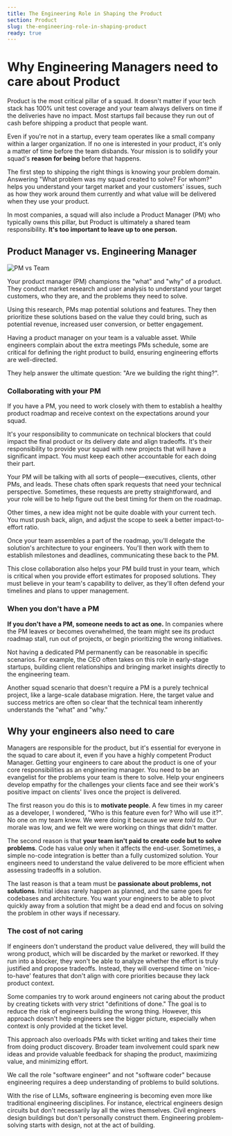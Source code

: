 ```yaml
---
title: The Engineering Role in Shaping the Product
section: Product
slug: the-engineering-role-in-shaping-product
ready: true
---
```

# Why Engineering Managers need to care about Product

Product is the most critical pillar of a squad. It doesn't matter if your tech stack has 100% unit test coverage and your team always delivers on time if the deliveries have no impact. Most startups fail because they run out of cash before shipping a product that people want.

Even if you're not in a startup, every team operates like a small company within a larger organization. If no one is interested in your product, it's only a matter of time before the team disbands. Your mission is to solidify your squad's **reason for being** before that happens.

The first step to shipping the right things is knowing your problem domain. Answering "What problem was my squad created to solve? For whom?" helps you understand your target market and your customers' issues, such as how they work around them currently and what value will be delivered when they use your product.

In most companies, a squad will also include a Product Manager (PM) who typically owns this pillar, but Product is ultimately a shared team responsibility. **It's too important to leave up to one person.**


## Product Manager vs. Engineering Manager

![PM vs Team](/assets/chapters/chapter-6.svg)

Your product manager (PM) champions the "what" and "why" of a product. They conduct market research and user analysis to understand your target customers, who they are, and the problems they need to solve.

Using this research, PMs map potential solutions and features. They then prioritize these solutions based on the value they could bring, such as potential revenue, increased user conversion, or better engagement.

Having a product manager on your team is a valuable asset. While engineers complain about the extra meetings PMs schedule, some are critical for defining the right product to build, ensuring engineering efforts are well-directed.

They help answer the ultimate question: "Are we building the right thing?".

### Collaborating with your PM

If you have a PM, you need to work closely with them to establish a healthy product roadmap and receive context on the expectations around your squad. 

It's your responsibility to communicate on technical blockers that could impact the final product or its delivery date and align tradeoffs. It's their responsibility to provide your squad with new projects that will have a significant impact. You must keep each other accountable for each doing their part.

Your PM will be talking with all sorts of people—executives, clients, other PMs, and leads. These chats often spark requests that need your technical perspective. Sometimes, these requests are pretty straightforward, and your role will be to help figure out the best timing for them on the roadmap. 

Other times, a new idea might not be quite doable with your current tech. You must push back, align, and adjust the scope to seek a better impact-to-effort ratio.

Once your team assembles a part of the roadmap, you'll delegate the solution's architecture to your engineers. You'll then work with them to establish milestones and deadlines, communicating these back to the PM.

This close collaboration also helps your PM build trust in your team, which is critical when you provide effort estimates for proposed solutions. They must believe in your team's capability to deliver, as they'll often defend your timelines and plans to upper management.


### When you don't have a PM

**If you don't have a PM, someone needs to act as one.** In companies where the PM leaves or becomes overwhelmed, the team might see its product roadmap stall, run out of projects, or begin prioritizing the wrong initiatives. 

Not having a dedicated PM permanently can be reasonable in specific scenarios. For example, the CEO often takes on this role in early-stage startups, building client relationships and bringing market insights directly to the engineering team.

Another squad scenario that doesn't require a PM is a purely technical project, like a large-scale database migration. Here, the target value and success metrics are often so clear that the technical team inherently understands the "what" and "why."

## Why your engineers also need to care

Managers are responsible for the product, but it's essential for everyone in the squad to care about it, even if you have a highly competent Product Manager. Getting your engineers to care about the product is one of your core responsibilities as an engineering manager.
You need to be an evangelist for the problems your team is there to solve. Help your engineers develop empathy for the challenges your clients face and see their work's positive impact on clients' lives once the project is delivered.

The first reason you do this is to **motivate people**. A few times in my career as a developer, I wondered, "Who is this feature even for? Who will use it?". No one on my team knew. We were doing it because *we were told to*. Our morale was low, and we felt we were working on things that didn't matter.

The second reason is that **your team isn't paid to create code but to solve problems**. Code has value only when it affects the end-user. Sometimes, a simple no-code integration is better than a fully customized solution. Your engineers need to understand the value delivered to be more efficient when assessing tradeoffs in a solution.

The last reason is that a team must be **passionate about problems, not solutions**. Initial ideas rarely happen as planned, and the same goes for codebases and architecture. You want your engineers to be able to pivot quickly away from a solution that might be a dead end and focus on solving the problem in other ways if necessary.

### **The cost of not caring**

If engineers don't understand the product value delivered, they will build the wrong product, which will be discarded by the market or reworked. If they run into a blocker, they won't be able to analyze whether the effort is truly justified and propose tradeoffs. Instead, they will overspend time on 'nice-to-have' features that don't align with core priorities because they lack product context.

Some companies try to work around engineers not caring about the product by creating tickets with very strict "definitions of done." The goal is to reduce the risk of engineers building the wrong thing. However, this approach doesn't help engineers see the bigger picture, especially when context is only provided at the ticket level.

This approach also overloads PMs with ticket writing and takes their time from doing product discovery. Broader team involvement could spark new ideas and provide valuable feedback for shaping the product, maximizing value, and minimizing effort. 

We call the role "software engineer" and not "software coder" because engineering requires a deep understanding of problems to build solutions. 

With the rise of LLMs, software engineering is becoming even more like traditional engineering disciplines. For instance, electrical engineers design circuits but don't necessarily lay all the wires themselves. Civil engineers design buildings but don't personally construct them. Engineering problem-solving starts with design, not at the act of building.